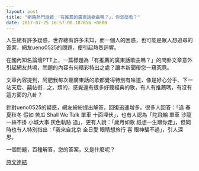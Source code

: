 ```yaml
---
layout: post
title: "網路熱門話題：「有推薦的廣東話歌曲嗎？」，你怎麼看？"
date: 2017-07-25 16:57:00.187856 +0800
---
```


人生總有許多疑惑，世界總有許多未知，而一個人的困惑，也可能是眾人想追尋的答案，網友ueno0525的問題，便引起熱烈迴響。

在國內知名論壇PTT上，一篇標題為「有推薦的廣東話歌曲嗎？」的問卦文章意外引起網友共鳴，問題的內容有何精彩特出之處？讓本新聞帶您一窺究竟。

文章內容提到，阿肥我每次聽廣東話的歌都覺得特別有味道，像是好心分手、下一站天后、囍帖街...之，類的，感覺還有很多好聽經典的歌，有人有推薦嗎，有沒有這方面的八卦？

針對ueno0525的疑惑，網友紛紛提出解答，回復迅速增多。很多人回答：「追 春夏秋冬 假如 苦瓜 Shall We Talk 單車 十面埋伏」，也有人認為「陀飛輪 單車 沙龍 一絲不掛 小城大事 灰色軌跡 追」，更有人說：「歲月如歌 祇想一生跟你走」，但同時也有人特別指出：「我來自北京 全日愛 眼睛想旅行 喜 眼神騙不過」，引人深思。

一個問題，百種解答，您的答案，又是什麼呢？

<a href = "https://www.ptt.cc/bbs/Gossiping/M.1500949339.A.662.html">原文連結</a>

